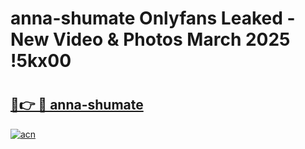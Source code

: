 # anna-shumate Onlyfans Leaked - New Video & Photos March 2025 !5kx00

# <h2><a href="https://vl7i51.iuczelnia.edu.pl?title=anna-shumate&ref=5kx00">🔗👉 🔴 anna-shumate</a></h2>

[![acn](https://github.com/user-attachments/assets/0f9c940e-d8b0-45ae-aac7-cd30a18b3e1c)](https://vl7i51.iuczelnia.edu.pl?title=anna-shumate&ref=5kx00)

